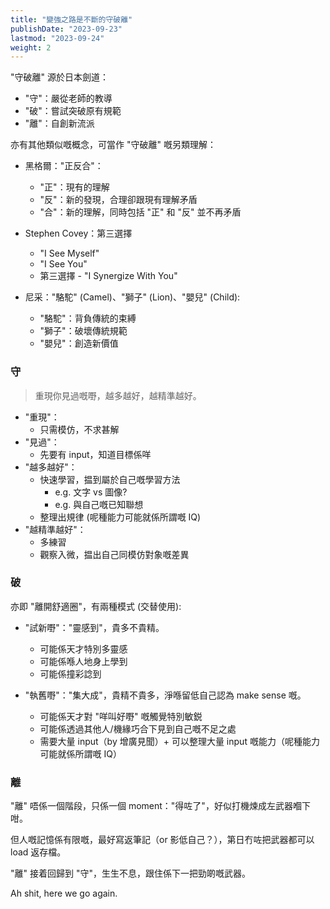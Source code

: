 ```yaml
---
title: "變強之路是不斷的守破離"
publishDate: "2023-09-23"
lastmod: "2023-09-24"
weight: 2
---
```


"守破離" 源於日本劍道：

- "守"：嚴從老師的教導
- "破"：嘗試突破原有規範
- "離"：自創新流派

亦有其他類似嘅概念，可當作 "守破離" 嘅另類理解：

- 黑格爾："正反合"：

  - "正"：現有的理解
  - "反"：新的發現，合理卻跟現有理解矛盾
  - "合"：新的理解，同時包括 "正" 和 "反" 並不再矛盾

- Stephen Covey：第三選擇

  - "I See Myself"
  - "I See You"
  - 第三選擇 - "I Synergize With You"

- 尼采："駱駝" (Camel)、"獅子" (Lion)、"嬰兒" (Child):

  - "駱駝"：背負傳統的束縛
  - "獅子"：破壞傳統規範
  - "嬰兒"：創造新價值

### 守

> 重現你見過嘅嘢，越多越好，越精準越好。

- "重現"：
  - 只需模仿，不求甚解
- "見過"：
  - 先要有 input，知道目標係咩
- "越多越好"：
  - 快速學習，揾到屬於自己嘅學習方法
    - e.g. 文字 vs 圖像?
    - e.g. 與自己嘅已知聯想
  - 整理出規律 (呢種能力可能就係所謂嘅 IQ)
- "越精準越好"：
  - 多練習
  - 觀察入微，揾出自己同模仿對象嘅差異

### 破

亦即 "離開舒適圈"，有兩種模式 (交替使用):

- "試新嘢"："靈感到"，貴多不貴精。

  - 可能係天才特別多靈感
  - 可能係喺人地身上學到
  - 可能係撞彩諗到

- "執舊嘢"："集大成"，貴精不貴多，淨喺留低自己認為 make sense 嘅。

  - 可能係天才對 "咩叫好嘢" 嘅觸覺特別敏鋭
  - 可能係透過其他人/機緣巧合下見到自己嘅不足之處
  - 需要大量 input（by 增廣見聞）+ 可以整理大量 input 嘅能力（呢種能力可能就係所謂嘅 IQ）

### 離

"離" 唔係一個階段，只係一個 moment："得咗了"，好似打機煉成左武器嗰下咁。

但人嘅記憶係有限嘅，最好寫返筆記（or 影低自己？），第日冇咗把武器都可以 load 返存檔。

"離" 接着回歸到 "守"，生生不息，跟住係下一把勁啲嘅武器。

Ah shit, here we go again.
